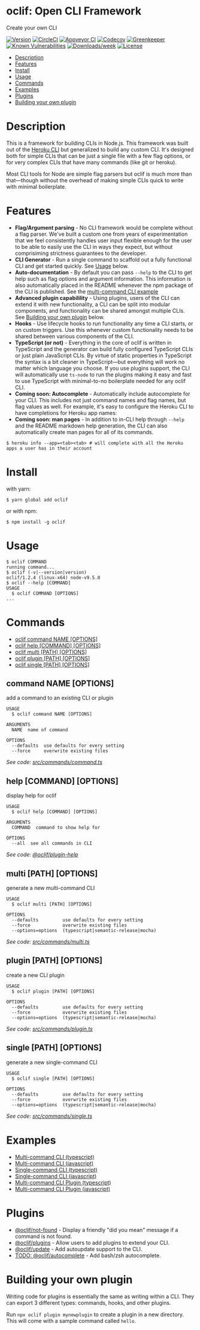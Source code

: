 oclif: Open CLI Framework
=========================

Create your own CLI

[![Version](https://img.shields.io/npm/v/oclif.svg)](https://npmjs.org/package/oclif)
[![CircleCI](https://circleci.com/gh/oclif/oclif/tree/master.svg?style=svg)](https://circleci.com/gh/oclif/oclif/tree/master)
[![Appveyor CI](https://ci.appveyor.com/api/projects/status/github/oclif/oclif?branch=master&svg=true)](https://ci.appveyor.com/project/heroku/oclif/branch/master)
[![Codecov](https://codecov.io/gh/oclif/oclif/branch/master/graph/badge.svg)](https://codecov.io/gh/oclif/oclif)
[![Greenkeeper](https://badges.greenkeeper.io/oclif/oclif.svg)](https://greenkeeper.io/)
[![Known Vulnerabilities](https://snyk.io/test/npm/oclif/badge.svg)](https://snyk.io/test/npm/oclif)
[![Downloads/week](https://img.shields.io/npm/dw/oclif.svg)](https://npmjs.org/package/oclif)
[![License](https://img.shields.io/npm/l/oclif.svg)](https://github.com/oclif/oclif/blob/master/package.json)

<!-- toc -->
* [Description](#description)
* [Features](#features)
* [Install](#install)
* [Usage](#usage)
* [Commands](#commands)
* [Examples](#examples)
* [Plugins](#plugins)
* [Building your own plugin](#buildingyourownplugin)
<!-- tocstop -->

# Description

This is a framework for building CLIs in Node.js. This framework was built out of the [Heroku CLI](https://cli.heroku.com) but generalized to build any custom CLI. It's designed both for simple CLIs that can be just a single file with a few flag options, or for very complex CLIs that have many commands (like git or heroku).

Most CLI tools for Node are simple flag parsers but oclif is much more than that—though without the overhead of making simple CLIs quick to write with minimal boilerplate.

# Features

* **Flag/Argument parsing** - No CLI framework would be complete without a flag parser. We've built a custom one from years of experimentation that we feel consistently handles user input flexible enough for the user to be able to easily use the CLI in ways they expect, but without comprisiming strictness guarantees to the developer.
* **CLI Generator** - Run a single command to scaffold out a fully functional CLI and get started quickly. See [Usage](#usage) below.
* **Auto-documentation** - By default you can pass `--help` to the CLI to get help such as flag options and argument information. This information is also automatically placed in the README whenever the npm package of the CLI is published. See the [multi-command CLI example](https://github.com/oclif/example-multi-ts)
* **Advanced plugin capabilility** - Using plugins, users of the CLI can extend it with new functionality, a CLI can be split into modular components, and functionality can be shared amongst multiple CLIs. See [Building your own plugin](#buildingyourownplugin) below.
* **Hooks** - Use lifecycle hooks to run functionality any time a CLI starts, or on custom triggers. Use this whenever custom functionality needs to be shared between various components of the CLI.
* **TypeScript (or not)** - Everything in the core of oclif is written in TypeScript and the generator can build fully configured TypeScript CLIs or just plain JavaScript CLIs. By virtue of static properties in TypeScript the syntax is a bit cleaner in TypeScript—but everything will work no matter which language you choose. If you use plugins support, the CLI will automatically use `ts-node` to run the plugins making it easy and fast to use TypeScript with minimal-to-no boilerplate needed for any oclif CLI.
* **Coming soon: Autocomplete** - Automatically include autocomplete for your CLI. This includes not just command names and flag names, but flag values as well. For example, it's easy to configure the Heroku CLI to have completions for Heroku app names:
* **Coming soon: man pages** - In addition to in-CLI help through `--help` and the README markdown help generation, the CLI can also automatically create man pages for all of its commands.

```
$ heroku info --app=<tab><tab> # will complete with all the Heroku apps a user has in their account
```

<!-- install -->
# Install

with yarn:
```
$ yarn global add oclif
```

or with npm:
```
$ npm install -g oclif
```
<!-- installstop -->
<!-- usage -->
# Usage

```sh-session
$ oclif COMMAND
running command...
$ oclif (-v|--version|version)
oclif/1.2.4 (linux-x64) node-v9.5.0
$ oclif --help [COMMAND]
USAGE
  $ oclif COMMAND [OPTIONS]
...
```
<!-- usagestop -->
<!-- commands -->
# Commands

* [oclif command NAME [OPTIONS]](#command)
* [oclif help [COMMAND] [OPTIONS]](#help)
* [oclif multi [PATH] [OPTIONS]](#multi)
* [oclif plugin [PATH] [OPTIONS]](#plugin)
* [oclif single [PATH] [OPTIONS]](#single)
## command NAME [OPTIONS]

add a command to an existing CLI or plugin

```
USAGE
  $ oclif command NAME [OPTIONS]

ARGUMENTS
  NAME  name of command

OPTIONS
  --defaults  use defaults for every setting
  --force     overwrite existing files
```

_See code: [src/commands/command.ts](https://github.com/oclif/cli/blob/v1.2.4/src/commands/command.ts)_

## help [COMMAND] [OPTIONS]

display help for oclif

```
USAGE
  $ oclif help [COMMAND] [OPTIONS]

ARGUMENTS
  COMMAND  command to show help for

OPTIONS
  --all  see all commands in CLI
```

_See code: [@oclif/plugin-help](https://github.com/oclif/plugin-help/blob/v1.0.1/src/commands/help.ts)_

## multi [PATH] [OPTIONS]

generate a new multi-command CLI

```
USAGE
  $ oclif multi [PATH] [OPTIONS]

OPTIONS
  --defaults         use defaults for every setting
  --force            overwrite existing files
  --options=options  (typescript|semantic-release|mocha)
```

_See code: [src/commands/multi.ts](https://github.com/oclif/cli/blob/v1.2.4/src/commands/multi.ts)_

## plugin [PATH] [OPTIONS]

create a new CLI plugin

```
USAGE
  $ oclif plugin [PATH] [OPTIONS]

OPTIONS
  --defaults         use defaults for every setting
  --force            overwrite existing files
  --options=options  (typescript|semantic-release|mocha)
```

_See code: [src/commands/plugin.ts](https://github.com/oclif/cli/blob/v1.2.4/src/commands/plugin.ts)_

## single [PATH] [OPTIONS]

generate a new single-command CLI

```
USAGE
  $ oclif single [PATH] [OPTIONS]

OPTIONS
  --defaults         use defaults for every setting
  --force            overwrite existing files
  --options=options  (typescript|semantic-release|mocha)
```

_See code: [src/commands/single.ts](https://github.com/oclif/cli/blob/v1.2.4/src/commands/single.ts)_
<!-- commandsstop -->

# Examples

* [Multi-command CLI (typescript)](https://github.com/oclif/example-multi-ts)
* [Multi-command CLI (javascript)](https://github.com/oclif/example-multi-js)
* [Single-command CLI (typescript)](https://github.com/oclif/example-single-ts)
* [Single-command CLI (javascript)](https://github.com/oclif/example-single-js)
* [Multi-command CLI Plugin (typescript)](https://github.com/oclif/example-single-ts)
* [Multi-command CLI Plugin (javascript)](https://github.com/oclif/example-plugin-js)

# Plugins

* [@oclif/not-found](https://github.com/oclif/not-found) - Display a friendly "did you mean" message if a command is not found.
* [@oclif/plugins](https://github.com/oclif/plugins) - Allow users to add plugins to extend your CLI.
* [@oclif/update](https://github.com/oclif/update) - Add autoupdate support to the CLI.
* [TODO: @oclif/autocomplete](https://github.com/oclif/autocomplete) - Add bash/zsh autocomplete.

# Building your own plugin

Writing code for plugins is essentially the same as writing within a CLI. They can export 3 different types: commands, hooks, and other plugins.

Run `npx oclif plugin mynewplugin` to create a plugin in a new directory. This will come with a sample command called `hello`.
